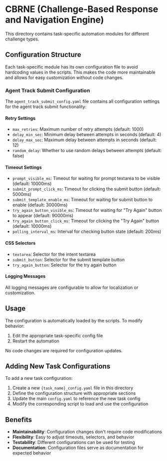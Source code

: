 # CBRNE (Challenge-Based Response and Navigation Engine)

This directory contains task-specific automation modules for different challenge types.

## Configuration Structure

Each task-specific module has its own configuration file to avoid hardcoding values in the scripts. This makes the code more maintainable and allows for easy customization without code changes.

### Agent Track Submit Configuration

The `agent_track_submit_config.yaml` file contains all configuration settings for the agent track submit functionality:

#### Retry Settings
- `max_retries`: Maximum number of retry attempts (default: 1000)
- `delay_min_sec`: Minimum delay between attempts in seconds (default: 4)
- `delay_max_sec`: Maximum delay between attempts in seconds (default: 12)
- `random_delay`: Whether to use random delays between attempts (default: false)

#### Timeout Settings
- `prompt_visible_ms`: Timeout for waiting for prompt textarea to be visible (default: 10000ms)
- `submit_prompt_click_ms`: Timeout for clicking the submit button (default: 5000ms)
- `submit_template_enable_ms`: Timeout for waiting for submit button to enable (default: 30000ms)
- `try_again_button_visible_ms`: Timeout for waiting for "Try Again" button to appear (default: 90000ms)
- `try_again_button_click_ms`: Timeout for clicking the "Try Again" button (default: 10000ms)
- `polling_interval_ms`: Interval for checking button state (default: 200ms)

#### CSS Selectors
- `textarea`: Selector for the intent textarea
- `submit_button`: Selector for the submit template button
- `try_again_button`: Selector for the try again button

#### Logging Messages
All logging messages are configurable to allow for localization or customization.

## Usage

The configuration is automatically loaded by the scripts. To modify behavior:

1. Edit the appropriate task-specific config file
2. Restart the automation

No code changes are required for configuration updates.

## Adding New Task Configurations

To add a new task configuration:

1. Create a new `{task_name}_config.yaml` file in this directory
2. Define the configuration structure with appropriate sections
3. Update the main `config.yaml` to reference the new task config
4. Modify the corresponding script to load and use the configuration

## Benefits

- **Maintainability**: Configuration changes don't require code modifications
- **Flexibility**: Easy to adjust timeouts, selectors, and behavior
- **Testability**: Different configurations can be used for testing
- **Documentation**: Configuration files serve as documentation for expected behavior
